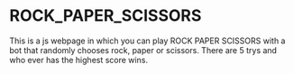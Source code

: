 # ROCK_PAPER_SCISSORS
This is a js webpage in which you can play ROCK PAPER SCISSORS with a bot that randomly chooses rock, paper or scissors.
There are 5 trys and who ever has the highest score wins.
